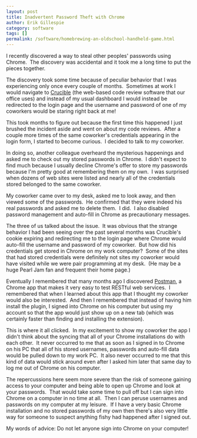 ```yaml
---
layout: post
title: Inadvertent Password Theft with Chrome
author: Erik Gillespie
category: software
tags: []
permalink: /software/homebrewing-an-oldschool-handheld-game.html
---
```


I recently discovered a way to steal other peoples' passwords using Chrome.  The discovery was accidental and it took me a long time to put the pieces together.

The discovery took some time because of peculiar behavior that I was experiencing only once every couple of months.  Sometimes at work I would navigate to [Crucible](https://www.atlassian.com/software/crucible/overview) (the web-based code review software that our office uses) and instead of my usual dashboard I would instead be redirected to the login page and the username and password of one of my coworkers would be staring right back at me!

This took months to figure out because the first time this happened I just brushed the incident aside and went on about my code reviews.  After a couple more times of the same coworker's credentials appearing in the login form, I started to become curious.  I decided to talk to my coworker.

In doing so, another colleague overheard the mysterious happenings and asked me to check out my stored passwords in Chrome.  I didn't expect to find much because I usually decline Chrome's offer to store my passwords because I'm pretty good at remembering them on my own.  I was surprised when dozens of web sites were listed and nearly all of the credentials stored belonged to the same coworker.

My coworker came over to my desk, asked me to look away, and then viewed some of the passwords.  He confirmed that they were indeed his real passwords and asked me to delete them.  I did.  I also disabled password management and auto-fill in Chrome as precautionary messages.

The three of us talked about the issue.  It was obvious that the strange behavior I had been seeing over the past several months was Crucible's cookie expiring and redirecting me to the login page where Chrome would auto-fill the username and password of my coworker.  But how did his credentials get stored in Chrome on my work computer?  Some of the sites that had stored credentials were definitely not sites my coworker would have visited while we were pair programming at my desk.  (He may be a huge Pearl Jam fan and frequent their home page.)

Eventually I remembered that many months ago I discovered [Postman](http://www.getpostman.com), a Chrome app that makes it very easy to test RESTful web services.  I remembered that when I learned about this app that I thought my coworker would also be interested.  And then I remembered that instead of having him install the plugin, I signed into Chrome on his computer but using my account so that the app would just show up on a new tab (which was certainly faster than finding and installing the extension).

This is where it all clicked.  In my excitement to show my coworker the app I didn't think about the syncing that all of your Chrome installations do with each other.  It never occurred to me that as soon as I signed in to Chrome on his PC that all of his stored usernames, passwords and auto-fill data would be pulled down to my work PC.  It also never occurred to me that this kind of data would stick around even after I asked him later that same day to log me out of Chrome on his computer.

The repercussions here seem more severe than the risk of someone gaining access to your computer and being able to open up Chrome and look at your passwords.  That would take some time to pull off but I can sign into Chrome on a computer in no time at all.  Then I can peruse usernames and passwords on my computer at my leisure.  If I have a very basic Chrome installation and no stored passwords of my own then there's also very little way for someone to suspect anything fishy had happened after I signed out.

My words of advice: Do not let anyone sign into Chrome on your computer!

